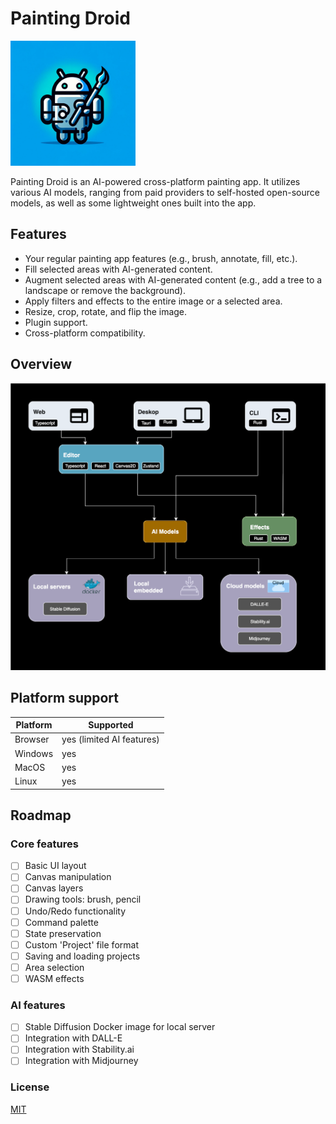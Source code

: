 # Painting Droid

<img src="assets/logo.webp" width="200" height="200">

Painting Droid is an AI-powered cross-platform painting app. It utilizes various AI models, ranging from paid providers to self-hosted open-source models, as well as some lightweight ones built into the app.

## Features

- Your regular painting app features (e.g., brush, annotate, fill, etc.).
- Fill selected areas with AI-generated content.
- Augment selected areas with AI-generated content (e.g., add a tree to a landscape or remove the background).
- Apply filters and effects to the entire image or a selected area.
- Resize, crop, rotate, and flip the image.
- Plugin support.
- Cross-platform compatibility.

## Overview

![Architecture](assets/arch.svg)

## Platform support

| Platform | Supported                 |
| -------- | ------------------------- |
| Browser  | yes (limited AI features) |
| Windows  | yes                       |
| MacOS    | yes                       |
| Linux    | yes                       |

## Roadmap

### Core features

- [ ] Basic UI layout
- [ ] Canvas manipulation
- [ ] Canvas layers
- [ ] Drawing tools: brush, pencil
- [ ] Undo/Redo functionality
- [ ] Command palette
- [ ] State preservation
- [ ] Custom 'Project' file format
- [ ] Saving and loading projects
- [ ] Area selection
- [ ] WASM effects

### AI features

- [ ] Stable Diffusion Docker image for local server
- [ ] Integration with DALL-E
- [ ] Integration with Stability.ai
- [ ] Integration with Midjourney

### License

[MIT](https://choosealicense.com/licenses/mit/)

